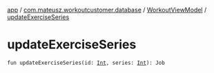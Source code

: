 [app](../../index.md) / [com.mateusz.workoutcustomer.database](../index.md) / [WorkoutViewModel](index.md) / [updateExerciseSeries](./update-exercise-series.md)

# updateExerciseSeries

`fun updateExerciseSeries(id: `[`Int`](https://kotlinlang.org/api/latest/jvm/stdlib/kotlin/-int/index.html)`, series: `[`Int`](https://kotlinlang.org/api/latest/jvm/stdlib/kotlin/-int/index.html)`): Job`